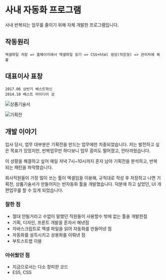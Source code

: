 # 사내 자동화 프로그램

사내 반복되는 업무를 줄이기 위해 자체 개발한 프로그램입니다.

## 작동원리

```
엑셀파일 저장 => 홈페이지에서 엑셀파일 읽기 => CSS+html 생성(적응형) => 관리자에 복붙
```

## 대표이사 표창

```
2017.06 상반기 베스트혁신
2014.10 베스트 아이디어 상
```

![상품기술서](https://user-images.githubusercontent.com/16126002/112585206-b7eee200-8e3c-11eb-9d32-065870e6a06a.jpg)

![기획전](https://user-images.githubusercontent.com/16126002/112585210-b9b8a580-8e3c-11eb-9372-a44c22843874.jpg)

## 개발 이야기

입사 당시, 업무 대부분은 기획전을 만드는 업무에만 치중되었습니다.
저는 발전하고 싶은 목표가 있었지만, 반복업무만 하다보니 업무 흥미도 떨어졌고, 안타까웠습니다.

이 상황을 해결하고 싶어 매일 저녁 7시~10시까지 혼자 남아 기획전을 분석하고, 반복되는 패턴을 파악했습니다.

회사직원들이 가장 많이 쓰는 툴이 엑셀임을 이용해, 규칙대로 작성 후 저장하고 나면
기획전, 상품기술서가 만들어지는 반자동화 툴을 개발했습니다.
덕분에 하고 싶었던, UI 개편업무를 할 수 있게 되었습니다.

### 잘한 점

-   절대 안될거라고 수없이 말했던 직원들이 사용할수 밖에 없는 툴을 개발한점
-   기획, 디자인, 프론트 개발을 혼자서 해낸점
-   자바스크립트로 엑셀 파일을 읽어 자동화를 만들어낸 점
-   자동화를 설득시키고 상용화를 이뤄낸 점
-   부트스트랩 이용

### 아쉬웠던 점

-   지금으로서는 다소 창피한 코드
-   ES5, CSS
